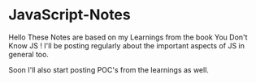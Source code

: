 # JavaScript-Notes

Hello These Notes are based on my Learnings from the book You Don't Know JS !
I'll be posting regularly about the important aspects of JS in general too.

Soon I'll also start posting POC's from the learnings as well.
